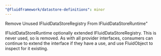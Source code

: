 ```yaml
---
"@fluidframework/datastore-definitions": minor
---
```


Remove Unused IFluidDataStoreRegistry From IFluidDataStoreRuntime"

IFluidDataStoreRuntime optionally extended IFluidDataStoreRegistry. This is never used, so is removed. As with all provider interfaces, consumers can continue to extend the interface if they have a use, and use FluidObject to inspect for it existing.
